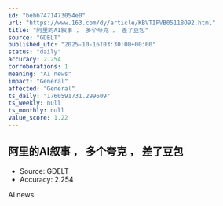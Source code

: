 ```yaml
---
id: "bebb7471473054e0"
url: "https://www.163.com/dy/article/KBVTIFVB05118O92.html"
title: "阿里的AI叙事 ， 多个夸克 ， 差了豆包"
source: "GDELT"
published_utc: "2025-10-16T03:30:00+00:00"
status: "daily"
accuracy: 2.254
corroborations: 1
meaning: "AI news"
impact: "General"
affected: "General"
ts_daily: "1760591731.299609"
ts_weekly: null
ts_monthly: null
value_score: 1.22
---
```

## 阿里的AI叙事 ， 多个夸克 ， 差了豆包

- Source: GDELT
- Accuracy: 2.254

AI news
